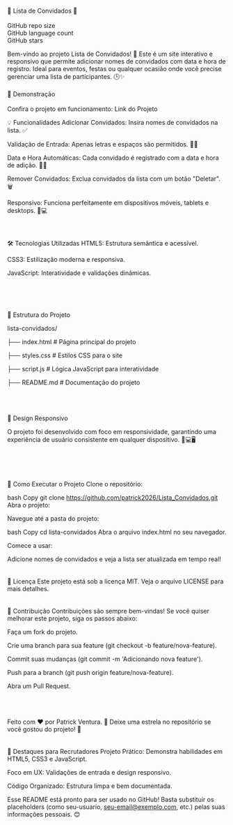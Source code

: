 
🎉 Lista de Convidados 🎉
<br>
<br>
GitHub repo size
<br>
GitHub language count
<br>
GitHub stars

Bem-vindo ao projeto Lista de Convidados! 🎊 Este é um site interativo e responsivo que permite adicionar nomes de convidados com data e hora de registro. Ideal para eventos, festas ou qualquer ocasião onde você precise gerenciar uma lista de participantes. 🕒✨
<br>
<br>
🚀 Demonstração
<br>
<br>
Confira o projeto em funcionamento: Link do Projeto



💡 Funcionalidades
Adicionar Convidados: Insira nomes de convidados na lista. ✅

Validação de Entrada: Apenas letras e espaços são permitidos. 🚫🔢

Data e Hora Automáticas: Cada convidado é registrado com a data e hora de adição. 📅⏰

Remover Convidados: Exclua convidados da lista com um botão "Deletar". 🗑️

Responsivo: Funciona perfeitamente em dispositivos móveis, tablets e desktops. 📱💻
<br>
<br>
<br>
<br>
🛠️ Tecnologias Utilizadas
HTML5: Estrutura semântica e acessível.

CSS3: Estilização moderna e responsiva.

JavaScript: Interatividade e validações dinâmicas.

<br>
<br>
<br>

📂 Estrutura do Projeto


lista-convidados/

├── index.html         # Página principal do projeto

├── styles.css         # Estilos CSS para o site

├── script.js          # Lógica JavaScript para interatividade

├── README.md          # Documentação do projeto



<br>
<br>
<br>
🎨 Design Responsivo

O projeto foi desenvolvido com foco em responsividade, garantindo uma experiência de usuário consistente em qualquer dispositivo. 📱💻🖥️

<br>
<br>
<br>

🚀 Como Executar o Projeto
Clone o repositório:

bash
Copy
git clone https://github.com/patrick2026/Lista_Convidados.git
<br>
Abra o projeto:

Navegue até a pasta do projeto:

bash
Copy
cd lista-convidados
Abra o arquivo index.html no seu navegador.

Comece a usar:

Adicione nomes de convidados e veja a lista ser atualizada em tempo real!
<br>
<br>
<br>
📝 Licença
Este projeto está sob a licença MIT. Veja o arquivo LICENSE para mais detalhes.
<br>
<br>
<br>
🤝 Contribuição
Contribuições são sempre bem-vindas! Se você quiser melhorar este projeto, siga os passos abaixo:

Faça um fork do projeto.

Crie uma branch para sua feature (git checkout -b feature/nova-feature).

Commit suas mudanças (git commit -m 'Adicionando nova feature').

Push para a branch (git push origin feature/nova-feature).

Abra um Pull Request.


<br>
<br>
<br>
Feito com ❤️ por Patrick Ventura.
🌟 Deixe uma estrela no repositório se você gostou do projeto! 🌟
<br>
<br>
<br>
📌 Destaques para Recrutadores
Projeto Prático: Demonstra habilidades em HTML5, CSS3 e JavaScript.

Foco em UX: Validações de entrada e design responsivo.

Código Organizado: Estrutura limpa e bem documentada.

Esse README está pronto para ser usado no GitHub! Basta substituir os placeholders (como seu-usuario, seu-email@exemplo.com, etc.) pelas suas informações pessoais. 😊
